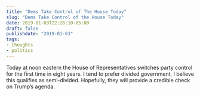 ```yaml
---
title: "Dems Take Control of The House Today"
slug: "Dems Take Control of the House Today"
date: 2019-01-03T22:26:10-05:00
draft: false
publishdate: "2019-01-03"
tags:
- thoughts
- politics
---
```


Today at noon eastern the House of Representatives switches party control for the first time in eight years. I tend to prefer divided government, I believe this qualifies as semi-divided. Hopefully, they will provide a credible check on Trump’s agenda.
